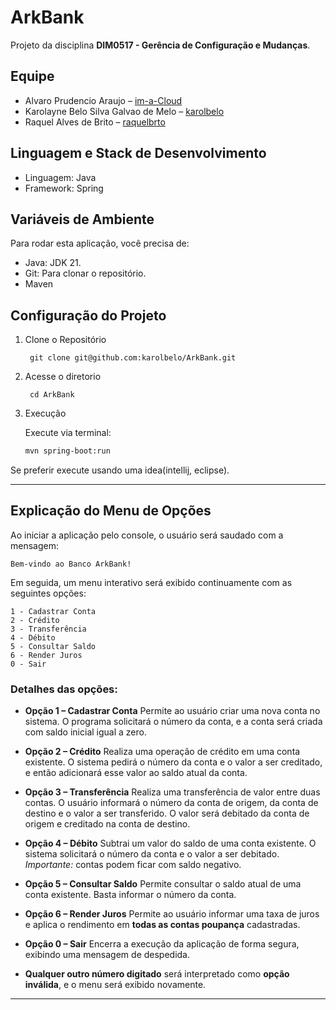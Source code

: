 # ArkBank

Projeto da disciplina **DIM0517 - Gerência de Configuração e Mudanças**.

## Equipe

- Alvaro Prudencio Araujo – [im-a-Cloud](https://github.com/im-a-Cloud)
- Karolayne Belo Silva Galvao de Melo – [karolbelo](https://github.com/karolbelo)
- Raquel Alves de Brito – [raquelbrto](https://github.com/raquelbrto)

## Linguagem e Stack de Desenvolvimento

- Linguagem: Java
- Framework: Spring

## Variáveis de Ambiente

Para rodar esta aplicação, você precisa de:

- Java: JDK 21.
- Git: Para clonar o repositório.
- Maven

##  Configuração do Projeto

1. Clone o Repositório

        git clone git@github.com:karolbelo/ArkBank.git

2. Acesse o diretorio

        cd ArkBank

3. Execução

   Execute via terminal: 

   ```bash
   mvn spring-boot:run
   ```
   
  Se preferir execute usando uma idea(intellij, eclipse).

---

## Explicação do Menu de Opções

Ao iniciar a aplicação pelo console, o usuário será saudado com a mensagem:

```
Bem-vindo ao Banco ArkBank!
```

Em seguida, um menu interativo será exibido continuamente com as seguintes opções:

```
1 - Cadastrar Conta
2 - Crédito
3 - Transferência
4 - Débito
5 - Consultar Saldo
6 - Render Juros
0 - Sair
```

### Detalhes das opções:

* **Opção 1 – Cadastrar Conta**
  Permite ao usuário criar uma nova conta no sistema.
  O programa solicitará o número da conta, e a conta será criada com saldo inicial igual a zero.

* **Opção 2 – Crédito**
  Realiza uma operação de crédito em uma conta existente.
  O sistema pedirá o número da conta e o valor a ser creditado, e então adicionará esse valor ao saldo atual da conta.

* **Opção 3 – Transferência**
  Realiza uma transferência de valor entre duas contas.
  O usuário informará o número da conta de origem, da conta de destino e o valor a ser transferido.
  O valor será debitado da conta de origem e creditado na conta de destino.

* **Opção 4 – Débito**
  Subtrai um valor do saldo de uma conta existente.
  O sistema solicitará o número da conta e o valor a ser debitado.
  *Importante:* contas podem ficar com saldo negativo.

* **Opção 5 – Consultar Saldo**
  Permite consultar o saldo atual de uma conta existente.
  Basta informar o número da conta.
  
* **Opção 6 – Render Juros**
  Permite ao usuário informar uma taxa de juros e aplica o rendimento em **todas as contas poupança** cadastradas.  

* **Opção 0 – Sair**
  Encerra a execução da aplicação de forma segura, exibindo uma mensagem de despedida.

* **Qualquer outro número digitado** será interpretado como **opção inválida**, e o menu será exibido novamente.

---
